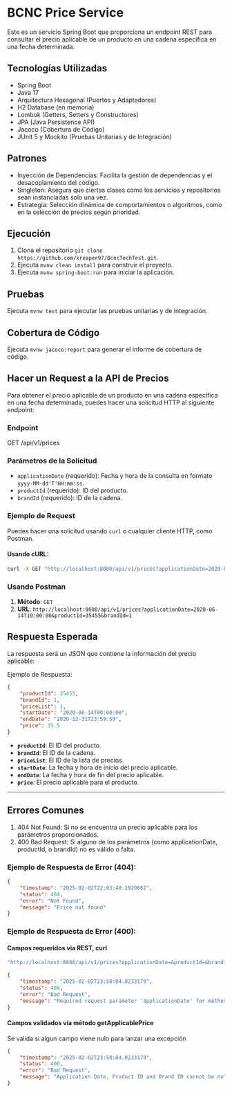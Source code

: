 # BCNC Price Service

Este es un servicio Spring Boot que proporciona un endpoint REST para consultar el precio aplicable de un producto en una cadena específica en una fecha determinada.

## Tecnologías Utilizadas

- Spring Boot
- Java 17
- Arquitectura Hexagonal (Puertos y Adaptadores)
- H2 Database (en memoria)
- Lombok (Getters, Setters y Constructores)
- JPA (Java Persistence API)
- Jacoco (Cobertura de Código)
- JUnit 5 y Mockito (Pruebas Unitarias y de Integración)

## Patrones

- Inyección de Dependencias: Facilita la gestión de dependencias y el desacoplamiento del código.
- Singleton: Asegura que ciertas clases como los servicios y repositorios sean instanciadas solo una vez.
- Estrategia: Selección dinámica de comportamientos o algoritmos, como en la selección de precios según prioridad.

## Ejecución

1. Clona el repositorio `git clone https://github.com/kreaper97/BcncTechTest.git`.
2. Ejecuta `mvnw clean install` para construir el proyecto.
3. Ejecuta `mvnw spring-boot:run` para iniciar la aplicación.

## Pruebas

Ejecuta `mvnw test` para ejecutar las pruebas unitarias y de integración.

## Cobertura de Código

Ejecuta `mvnw jacoco:report` para generar el informe de cobertura de código.

## Hacer un Request a la API de Precios

Para obtener el precio aplicable de un producto en una cadena específica en una fecha determinada, puedes hacer una solicitud HTTP al siguiente endpoint:

### Endpoint
GET /api/v1/prices

### Parámetros de la Solicitud

- `applicationDate` (requerido): Fecha y hora de la consulta en formato `yyyy-MM-dd'T'HH:mm:ss`.
- `productId` (requerido): ID del producto.
- `brandId` (requerido): ID de la cadena.

### Ejemplo de Request

Puedes hacer una solicitud usando `curl` o cualquier cliente HTTP, como Postman.

#### Usando cURL:

```bash
curl -X GET "http://localhost:8080/api/v1/prices?applicationDate=2020-06-14T10:00:00&productId=35455&brandId=1"
```

### Usando Postman

1. **Método**: `GET`
2. **URL**: `http://localhost:8080/api/v1/prices?applicationDate=2020-06-14T10:00:00&productId=35455&brandId=1`

## Respuesta Esperada
La respuesta será un JSON que contiene la información del precio aplicable:

Ejemplo de Respuesta:

```json
{
    "productId": 35455,
    "brandId": 1,
    "priceList": 1,
    "startDate": "2020-06-14T00:00:00",
    "endDate": "2020-12-31T23:59:59",
    "price": 35.5
}
```

- **`productId`**: El ID del producto.
- **`brandId`**: El ID de la cadena.
- **`priceList`**: El ID de la lista de precios.
- **`startDate`**: La fecha y hora de inicio del precio aplicable.
- **`endDate`**: La fecha y hora de fin del precio aplicable.
- **`price`**: El precio aplicable para el producto.

---

## Errores Comunes

1. 404 Not Found: Si no se encuentra un precio aplicable para los parámetros proporcionados.
2. 400 Bad Request: Si alguno de los parámetros (como applicationDate, productId, o brandId) no es válido o falta.

### Ejemplo de Respuesta de Error (404):

```json
{
    "timestamp": "2025-02-02T22:03:40.1920662",
    "status": 404,
    "error": "Not Found",
    "message": "Price not found"
}
```

### Ejemplo de Respuesta de Error (400):

#### Campos requeridos via REST, curl

```bash
"http://localhost:8080/api/v1/prices?applicationDate=&productId=&brandId="
```

```json
{
    "timestamp": "2025-02-02T23:50:04.0233179",
    "status": 400,
    "error": "Bad Request",
    "message": "Required request parameter 'applicationDate' for method parameter type LocalDateTime is present but converted to null"
}
```

#### Campos validados via método getApplicablePrice 
Se valida si algun campo viene nulo para lanzar una excepción

```json
{
    "timestamp": "2025-02-02T23:50:04.0233179",
    "status": 400,
    "error": "Bad Request",
    "message": "Application Date, Product ID and Brand ID cannot be null"
}
```